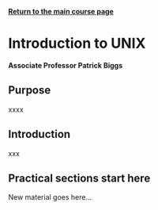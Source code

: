 **[Return to the main course page](../index.html)**

# Introduction to UNIX
**Associate Professor Patrick Biggs**

## Purpose

xxxx


## Introduction

xxx


## Practical sections start here

New material goes here...
